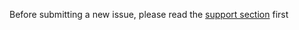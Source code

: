 Before submitting a new issue, please read the [support section](github.com/M66B/XPrivacy#support) first
